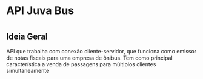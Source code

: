 <h1>API Juva Bus<h1>
<h2>Ideia Geral</h2>
<p>API que trabalha com conexão cliente-servidor, que funciona como emissor de notas fiscais para uma empresa de ônibus. Tem como principal característica a venda de passagens para múltiplos clientes simultaneamente</p>
